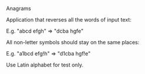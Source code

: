 Anagrams

Application that reverses all the words of input text:

E.g. "abcd efgh" => "dcba hgfe"

All non-letter symbols should stay on the same places:

E.g. "a1bcd efg!h" => "d1cba hgf!e"

Use Latin alphabet for test only.
